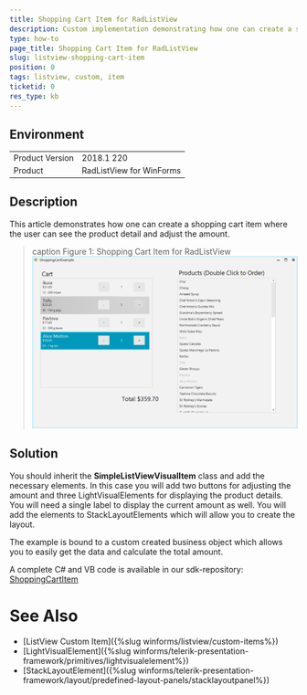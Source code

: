 ```yaml
---
title: Shopping Cart Item for RadListView
description: Custom implementation demonstrating how one can create a shopping cart item for RadListView. 
type: how-to
page_title: Shopping Cart Item for RadListView
slug: listview-shopping-cart-item
position: 0
tags: listview, custom, item
ticketid: 0
res_type: kb
---
```



## Environment
<table>
    <tr>
        <td>Product Version</td>
        <td>2018.1 220</td>
    </tr>
    <tr>
        <td>Product</td>
        <td>RadListView for WinForms</td>
    </tr>
</table>

## Description
 
This article demonstrates how one can create a shopping cart item where the user can see the product detail and adjust the amount.  

>caption Figure 1: Shopping Cart Item for RadListView
![shopping-cart-item001](images/shopping-cart-item001.png)

## Solution

You should inherit the __SimpleListViewVisualItem__ class and add the necessary elements. In this case you will add two buttons for adjusting the amount and three LightVisualElements for displaying the product details. You will need a single label to display the current amount as well. You will add the elements to StackLayoutElements which will allow you to create the layout. 

The example is bound to a custom created business object which allows you to easily get the data and calculate the total amount. 

A complete C# and VB code is available in our sdk-repository: [ShoppingCartItem](https://github.com/telerik/winforms-sdk/tree/master/ListView/ShoppingCartItem)

# See Also

* [ListView Custom Item]({%slug winforms/listview/custom-items%})
* [LightVisualElement]({%slug winforms/telerik-presentation-framework/primitives/lightvisualelement%})
* [StackLayoutElement]({%slug winforms/telerik-presentation-framework/layout/predefined-layout-panels/stacklayoutpanel%})



